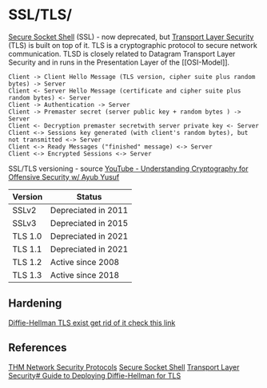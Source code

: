 # SSL/TLS/

[Secure Socket Shell](https://en.wikipedia.org/wiki/Transport_Layer_Security#SSL_1.0,_2.0,_and_3.0) (SSL) - now deprecated, but [Transport Layer Security](https://en.wikipedia.org/wiki/Transport_Layer_Security) (TLS) is built on top of it. TLS is a cryptographic protocol to secure network communication. TLSD is closely related to Datagram Transport Layer Security and in  runs in the Presentation Layer of the [[OSI-Model]].

```goat
Client -> Client Hello Message (TLS version, cipher suite plus random bytes) -> Server 
Client <- Server Hello Message (certificate and cipher suite plus random bytes) <- Server
Client -> Authentication -> Server
Client -> Premaster secret (server public key + random bytes ) -> Server
Client <- Decryption premaster secretwith server private key <- Server
Client <-> Sessions key generated (with client's random bytes), but not transmitted <-> Server
Client <-> Ready Messages ("finished" message) <-> Server
Client <-> Encrypted Sessions <-> Server
```

SSL/TLS versioning - source [YouTube - Understanding Cryptography for Offensive Security w/ Ayub Yusuf](https://www.youtube.com/watch?v=S8esOtKmFDc)

Version | Status              
--- | -
SSLv2 | Depreciated in 2011 
SSLv3 | Depreciated in 2015 
TLS 1.0 | Depreciated in 2021 
TLS 1.1 | Depreciated in 2021 
TLS 1.2 | Active since 2008   
TLS 1.3 | Active since 2018   

## Hardening 

[Diffie-Hellman TLS exist get rid of it check this link](https://weakdh.org/sysadmin.html)

## References

[THM Network Security Protocols](https://tryhackme.com/room/networksecurityprotocols)
[Secure Socket Shell](https://en.wikipedia.org/wiki/Transport_Layer_Security#SSL_1.0,_2.0,_and_3.0)
[Transport Layer Security](https://en.wikipedia.org/wiki/Transport_Layer_Security)[# Guide to Deploying Diffie-Hellman for TLS](https://weakdh.org/sysadmin.html)